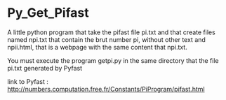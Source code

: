 # Py_Get_Pifast
A little python program that take the pifast file pi.txt and that create files named npi.txt that contain the brut number pi, without other text and npii.html, that is a webpage with the same content that npi.txt.

You must execute the program getpi.py in the same directory that the file pi.txt generated by Pyfast

link to Pyfast : http://numbers.computation.free.fr/Constants/PiProgram/pifast.html



